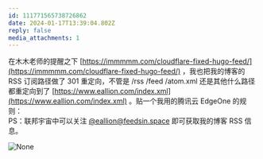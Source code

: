 ```yaml
---
id: 111771565738726862
date: 2024-01-17T13:39:04.802Z
reply: false
media_attachments: 1
---
```


在木木老师的提醒之下 [https://immmmm.com/cloudflare-fixed-hugo-feed/](https://immmmm.com/cloudflare-fixed-hugo-feed/) ，我也把我的博客的 RSS 订阅路径做了 301 重定向，不管是 /rss /feed /atom.xml 还是其他什么路径都重定向到了 [https://www.eallion.com/index.xml](https://www.eallion.com/index.xml) 。贴一个我用的腾讯云 EdgeOne 的规则：  
PS：联邦宇宙中可以关注 [@eallion@feedsin.space](https://feedsin.space/feed/eallion) 即可获取我的博客 RSS 信息。

![None](https://files.e5n.cc/media_attachments/files/111/771/524/984/605/204/original/a1c6e50be46e453e.png)
